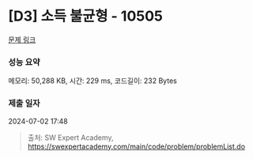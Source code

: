 # [D3] 소득 불균형 - 10505 

[문제 링크](https://swexpertacademy.com/main/code/problem/problemDetail.do?contestProbId=AXNP4CvauaMDFAXS) 

### 성능 요약

메모리: 50,288 KB, 시간: 229 ms, 코드길이: 232 Bytes

### 제출 일자

2024-07-02 17:48



> 출처: SW Expert Academy, https://swexpertacademy.com/main/code/problem/problemList.do